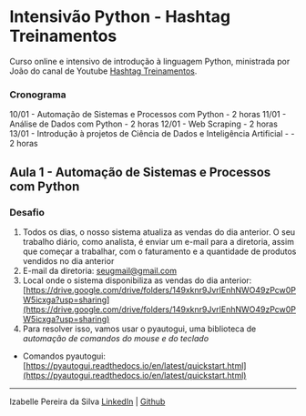 # Intensivão Python - Hashtag Treinamentos

Curso online e intensivo de introdução à linguagem Python, ministrada por João do canal de Youtube [Hashtag Treinamentos](https://www.youtube.com/c/HashtagTreinamentos).

### Cronograma

10/01 - Automação de Sistemas e Processos com Python - 2 horas
11/01 - Análise de Dados com Python - 2 horas
12/01 - Web Scraping - 2 horas
13/01 - Introdução à projetos de Ciência de Dados e Inteligência Artificial - - 2 horas


## Aula 1 - Automação de Sistemas e Processos com Python

### Desafio

1. Todos os dias, o nosso sistema atualiza as vendas do dia anterior. O seu trabalho diário, como analista, é enviar um e-mail para a diretoria, assim que começar a trabalhar, com o faturamento e a quantidade de produtos vendidos no dia anterior
2. E-mail da diretoria: seugmail@gmail.com
3. Local onde o sistema disponibiliza as vendas do dia anterior: [https://drive.google.com/drive/folders/149xknr9JvrlEnhNWO49zPcw0PW5icxga?usp=sharing](https://drive.google.com/drive/folders/149xknr9JvrlEnhNWO49zPcw0PW5icxga?usp=sharing)
4. Para resolver isso, vamos usar o pyautogui, uma biblioteca de *automação de comandos do mouse e do teclado*
- Comandos pyautogui: [https://pyautogui.readthedocs.io/en/latest/quickstart.html](https://pyautogui.readthedocs.io/en/latest/quickstart.html)


_______________________________________


Izabelle Pereira da Silva
[LinkedIn](https://www.linkedin.com/in/silvaizabelle/) | [Github](https://github.com/silvaizabelle) 
